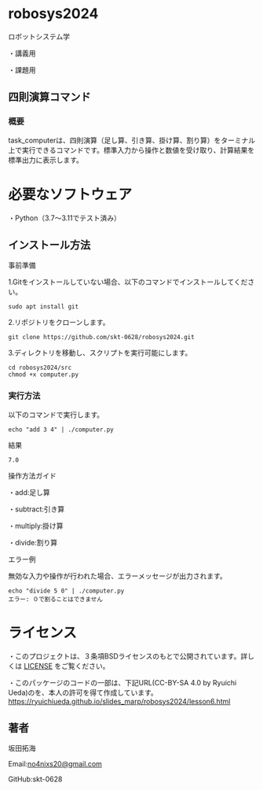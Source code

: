 # robosys2024

ロボットシステム学

・講義用

・課題用

## 四則演算コマンド

### 概要

task_computerは、四則演算（足し算、引き算、掛け算、割り算）をターミナル上で実行できるコマンドです。標準入力から操作と数値を受け取り、計算結果を標準出力に表示します。

# 必要なソフトウェア

・Python（3.7～3.11でテスト済み）

## インストール方法

事前準備

1.Gitをインストールしていない場合、以下のコマンドでインストールしてください。

```
sudo apt install git
```

2.リポジトリをクローンします。

```
git clone https://github.com/skt-0628/robosys2024.git

```

3.ディレクトリを移動し、スクリプトを実行可能にします。

```
cd robosys2024/src
chmod +x computer.py
```

### 実行方法

以下のコマンドで実行します。

```
echo "add 3 4" | ./computer.py
```

結果

```
7.0
```

操作方法ガイド

・add:足し算

・subtract:引き算

・multiply:掛け算

・divide:割り算


エラー例

無効な入力や操作が行われた場合、エラーメッセージが出力されます。


```
echo "divide 5 0" | ./computer.py
エラー: ０で割ることはできません
```

# ライセンス


・このプロジェクトは、３条項BSDライセンスのもとで公開されています。詳しくは [LICENSE](LICENSE) をご覧ください。

・このパッケージのコードの一部は、下記URL(CC-BY-SA 4.0 by Ryuichi Ueda)のを、本人の許可を得て作成しています。
　https://ryuichiueda.github.io/slides_marp/robosys2024/lesson6.html

## 著者

坂田拓海

Email:no4nixs20@gmail.com

GitHub:skt-0628
